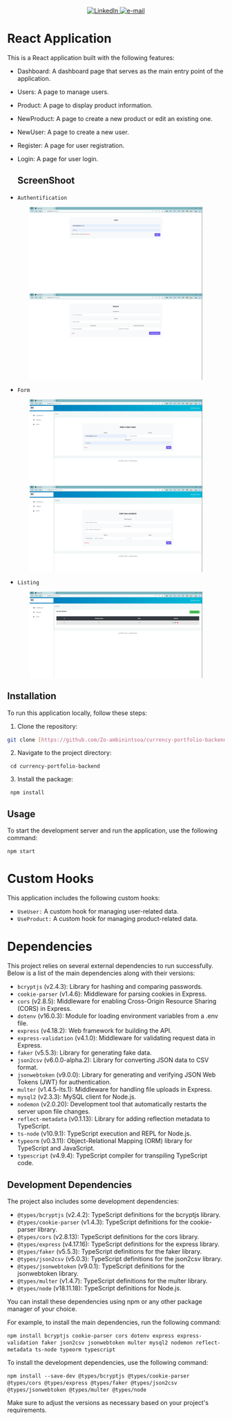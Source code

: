 <p align="center">
    <a href="https://www.linkedin.com/in/zo-ambinintsoa">
        <img src="https://img.shields.io/badge/LinkedIn-blue?style=flat-square&logo=linkedin" alt="LinkedIn">
    </a>
    <a href="mailto:ambinintsoa.business@gmail.com">
        <img src="https://img.shields.io/badge/Email-blue?style=flat-square&logo=gmail&logoColor=white" alt="e-mail">
    </a>
</p>

# React Application

This is a React application built with the following features:

- Dashboard: A dashboard page that serves as the main entry point of the application.
- Users: A page to manage users.
- Product: A page to display product information.
- NewProduct: A page to create a new product or edit an existing one.
- NewUser: A page to create a new user.
- Register: A page for user registration.
- Login: A page for user login.

  ## ScreenShoot

- `Authentification`

<p align="center">
<img src="./screenshot/login.png" alt="Alt Text" width="400" height="200" align="center"/>
<img src="./screenshot/register.png" alt="Alt Text" width="400" height="200" align="center"/>
</p>

- `Form`
  
<p align="center">
<img src="./screenshot/nuser.png" alt="Alt Text" width="400" height="200" align="center"/>
<img src="./screenshot/nproduct.png" alt="Alt Text" width="400" height="200" align="center"/>
</p>

- `Listing`
  
<p align="center">
<img src="./screenshot/product.png" alt="Alt Text" width="400" height="200" align="center"/>
</p>

## Installation

To run this application locally, follow these steps:

1. Clone the repository:

```bash
git clone [https://github.com/Zo-ambinintsoa/currency-portfolio-backend.git](https://github.com/Zo-ambinintsoa/react-frontend-typescript)
```

2. Navigate to the project directory:

``` shell
 cd currency-portfolio-backend
  ```

3. Install the package:

``` shell
 npm install
  ```

## Usage

To start the development server and run the application, use the following command:

```shell
npm start
```
# Custom Hooks
This application includes the following custom hooks:

- `UseUser:` A custom hook for managing user-related data.
- `UseProduct:` A custom hook for managing product-related data.

# Dependencies

<p>This project relies on several external dependencies to run successfully. Below is a list of the main dependencies along with their versions:</p>

<ul>
  <li><code>bcryptjs</code> (v2.4.3): Library for hashing and comparing passwords.</li>
  <li><code>cookie-parser</code> (v1.4.6): Middleware for parsing cookies in Express.</li>
  <li><code>cors</code> (v2.8.5): Middleware for enabling Cross-Origin Resource Sharing (CORS) in Express.</li>
  <li><code>dotenv</code> (v16.0.3): Module for loading environment variables from a .env file.</li>
  <li><code>express</code> (v4.18.2): Web framework for building the API.</li>
  <li><code>express-validation</code> (v4.1.0): Middleware for validating request data in Express.</li>
  <li><code>faker</code> (v5.5.3): Library for generating fake data.</li>
  <li><code>json2csv</code> (v6.0.0-alpha.2): Library for converting JSON data to CSV format.</li>
  <li><code>jsonwebtoken</code> (v9.0.0): Library for generating and verifying JSON Web Tokens (JWT) for authentication.</li>
  <li><code>multer</code> (v1.4.5-lts.1): Middleware for handling file uploads in Express.</li>
  <li><code>mysql2</code> (v2.3.3): MySQL client for Node.js.</li>
  <li><code>nodemon</code> (v2.0.20): Development tool that automatically restarts the server upon file changes.</li>
  <li><code>reflect-metadata</code> (v0.1.13): Library for adding reflection metadata to TypeScript.</li>
  <li><code>ts-node</code> (v10.9.1): TypeScript execution and REPL for Node.js.</li>
  <li><code>typeorm</code> (v0.3.11): Object-Relational Mapping (ORM) library for TypeScript and JavaScript.</li>
  <li><code>typescript</code> (v4.9.4): TypeScript compiler for transpiling TypeScript code.</li>
</ul>

<h2>Development Dependencies</h2>

<p>The project also includes some development dependencies:</p>

<ul>
  <li><code>@types/bcryptjs</code> (v2.4.2): TypeScript definitions for the bcryptjs library.</li>
  <li><code>@types/cookie-parser</code> (v1.4.3): TypeScript definitions for the cookie-parser library.</li>
  <li><code>@types/cors</code> (v2.8.13): TypeScript definitions for the cors library.</li>
  <li><code>@types/express</code> (v4.17.16): TypeScript definitions for the express library.</li>
  <li><code>@types/faker</code> (v5.5.3): TypeScript definitions for the faker library.</li>
  <li><code>@types/json2csv</code> (v5.0.3): TypeScript definitions for the json2csv library.</li>
  <li><code>@types/jsonwebtoken</code> (v9.0.1): TypeScript definitions for the jsonwebtoken library.</li>
  <li><code>@types/multer</code> (v1.4.7): TypeScript definitions for the multer library.</li>
  <li><code>@types/node</code> (v18.11.18): TypeScript definitions for Node.js.</li>
</ul>

<p>You can install these dependencies using npm or any other package manager of your choice.</p>

<p>For example, to install the main dependencies, run the following command:</p>

<pre><code>npm install bcryptjs cookie-parser cors dotenv express express-validation faker json2csv jsonwebtoken multer mysql2 nodemon reflect-metadata ts-node typeorm typescript
</code></pre>

<p>To install the development dependencies, use the following command:</p>

<pre><code>npm install --save-dev @types/bcryptjs @types/cookie-parser @types/cors @types/express @types/faker @types/json2csv @types/jsonwebtoken @types/multer @types/node
</code></pre>

<p>Make sure to adjust the versions as necessary based on your project's requirements.</p>
